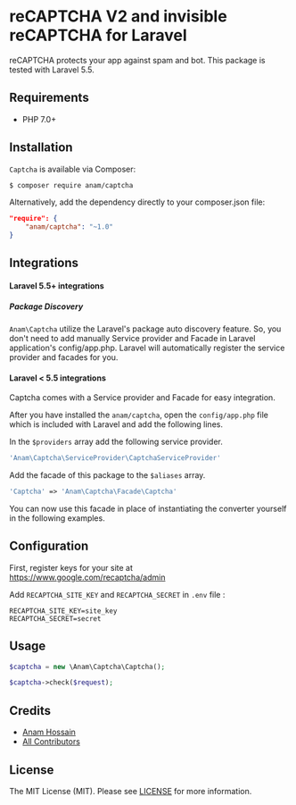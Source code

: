 # reCAPTCHA V2 and invisible reCAPTCHA for Laravel

reCAPTCHA protects your app against spam and bot. This package is tested with Laravel 5.5.

## Requirements

- PHP 7.0+

## Installation

`Captcha` is available via Composer:

```bash
$ composer require anam/captcha
```

Alternatively, add the dependency directly to your composer.json file:

```json
"require": {
    "anam/captcha": "~1.0"
}
```

## Integrations

#### Laravel 5.5+ integrations

##### Package Discovery
`Anam\Captcha` utilize the Laravel's package auto discovery feature. So, you don't need to add manually Service provider and Facade in Laravel application's config/app.php. Laravel will automatically register the service provider and facades for you.

#### Laravel < 5.5 integrations

Captcha comes with a Service provider and Facade for easy integration.

After you have installed the `anam/captcha`, open the `config/app.php` file which is included with Laravel and add the following lines.

In the `$providers` array add the following service provider.

```php
'Anam\Captcha\ServiceProvider\CaptchaServiceProvider'
```

Add the facade of this package to the `$aliases` array.

```php
'Captcha' => 'Anam\Captcha\Facade\Captcha'
```

You can now use this facade in place of instantiating the converter yourself in the following examples.

## Configuration
First, register keys for your site at https://www.google.com/recaptcha/admin

Add `RECAPTCHA_SITE_KEY` and `RECAPTCHA_SECRET` in `.env` file :

```
RECAPTCHA_SITE_KEY=site_key
RECAPTCHA_SECRET=secret
```

## Usage

```php
$captcha = new \Anam\Captcha\Captcha();

$captcha->check($request);
```

## Credits

- [Anam Hossain](https://github.com/anam-hossain)
- [All Contributors](https://github.com/anam-hossain/captcha/graphs/contributors)

## License

The MIT License (MIT). Please see [LICENSE](http://opensource.org/licenses/MIT) for more information.
